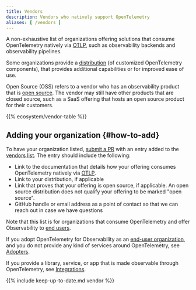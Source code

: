 ```yaml
---
title: Vendors
description: Vendors who natively support OpenTelemetry
aliases: [ /vendors ]
---
```


A non-exhaustive list of organizations offering solutions that consume
OpenTelemetry natively via [OTLP](/docs/specs/otlp/), such as observability
backends and observability pipelines.

Some organizations provide a [distribution](/ecosystem/distributions/) (of
customized OpenTelemetry components), that provides additional capabilities or
for improved ease of use.

Open Source (OSS) refers to a vendor who has an observability product that is
[open source](https://opensource.org/osd). The vendor may still have other
products that are closed source, such as a SaaS offering that hosts an open
source product for their customers.

{{% ecosystem/vendor-table %}}

## Adding your organization {#how-to-add}

To have your organization listed, [submit a PR] with an entry added to the
[vendors list]. The entry should include the following:

- Link to the documentation that details how your offering consumes
  OpenTelemetry natively via [OTLP](/docs/specs/otlp/).
- Link to your distribution, if applicable
- Link that proves that your offering is open source, if applicable. An open
  source distribution does not qualify your offering to be marked "open source".
- GitHub handle or email address as a point of contact so that we can reach out
  in case we have questions

Note that this list is for organizations that consume OpenTelemetry and offer
Observability to [end users](/community/end-user/).

If you adopt OpenTelemetry for Observability as an
[end-user organization](https://www.cncf.io/enduser/), and you do not provide
any kind of services around OpenTelemetry, see [Adopters](/ecosystem/adopters/).

If you provide a library, service, or app that is made observable through
OpenTelemetry, see [Integrations](/ecosystem/integrations/).

[submit a PR]: /docs/contributing/pull-requests/

{{% include keep-up-to-date.md vendor %}}

[vendors list]: https://github.com/open-telemetry/opentelemetry.io/tree/main/data/ecosystem/vendors.yaml
